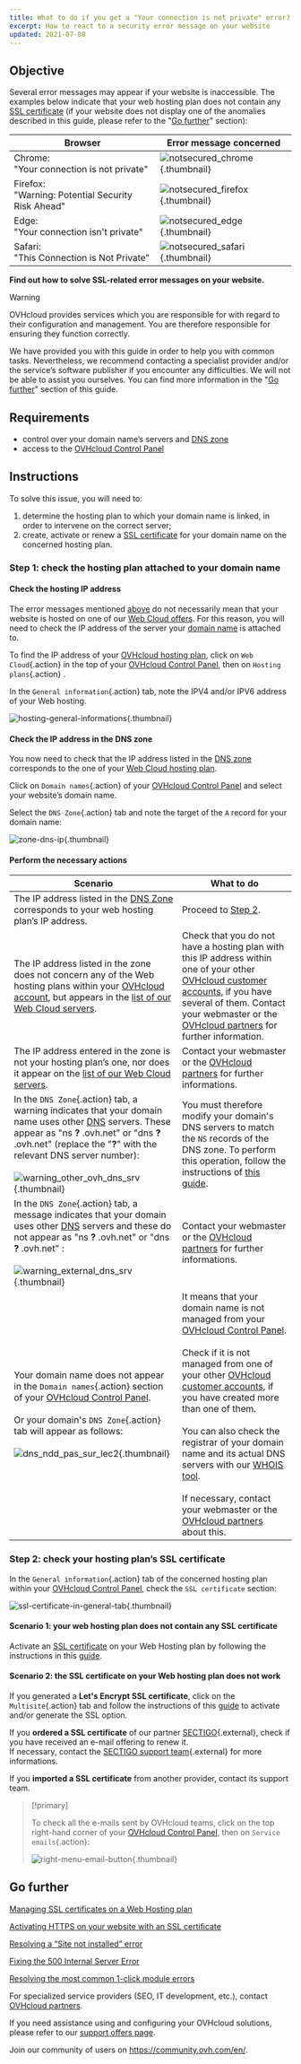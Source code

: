 ```yaml
---
title: What to do if you get a "Your connection is not private" error?
excerpt: How to react to a security error message on your website
updated: 2021-07-08
---
```


## Objective <a name="objective"></a>

Several error messages may appear if your website is inaccessible. The examples below indicate that your web hosting plan does not contain any [SSL certificate](ssl_on_webhosting1.) (if your website does not display one of the anomalies described in this guide, please refer to the "[Go further](diagnostic-not-secured_#go-further.)" section):

|Browser|Error message concerned|
|-|---|
|Chrome:<br>"Your connection is not private"|![notsecured_chrome](notsecured-chrome.png){.thumbnail}|
|Firefox:<br>"Warning: Potential Security Risk Ahead"|![notsecured_firefox](notsecured-firefox.png){.thumbnail}|
|Edge:<br>"Your connection isn't private"|![notsecured_edge](notsecured-edge.png){.thumbnail}|
|Safari:<br>"This Connection is Not Private"|![notsecured_safari](notsecured-safari.png){.thumbnail}|

**Find out how to solve SSL-related error messages on your website.**

> [!warning]
>
> OVHcloud provides services which you are responsible for with regard to their configuration and management. You are therefore responsible for ensuring they function correctly.
>
> We have provided you with this guide in order to help you with common tasks. Nevertheless, we recommend contacting a specialist provider and/or the service’s software publisher if you encounter any difficulties. We will not be able to assist you ourselves. You can find more information in the "[Go further](diagnostic-not-secured_#go-further.)" section of this guide.
>

## Requirements

- control over your domain name’s servers and [DNS zone](dns_zone_edit#understanding-dns.)
- access to the [OVHcloud Control Panel](manager.)

## Instructions

To solve this issue, you will need to:

1. determine the hosting plan to which your domain name is linked, in order to intervene on the correct server;
2. create, activate or renew a [SSL certificate](ssl_on_webhosting1.) for your domain name on the concerned hosting plan.

### Step 1: check the hosting plan attached to your domain name

#### Check the hosting IP address

The error messages mentioned [above](#objective.) do not necessarily mean that your website is hosted on one of our [Web Cloud offers](hosting.). For this reason, you will need to check the IP address of the server your [domain name](domains.) is attached to.

To find the IP address of your [OVHcloud hosting plan](hosting.), click on `Web Cloud`{.action} in the top of your [OVHcloud Control Panel](manager.), then on `Hosting plans`{.action} .

In the `General information`{.action} tab, note the IPV4 and/or IPV6 address of your Web hosting.

![hosting-general-informations](find-ipv4-and-ipv6.png){.thumbnail}

#### Check the IP address in the DNS zone

You now need to check that the IP address listed in the [DNS zone](dns_zone_edit1.) corresponds to the one of your [Web Cloud hosting plan](hosting.).

Click on `Domain names`{.action} of your [OVHcloud Control Panel](manager.) and select your website’s domain name.

Select the `DNS Zone`{.action} tab and note the target of the `A` record for your domain name:

![zone-dns-ip](dashboard-entry-a.png){.thumbnail}

#### Perform the necessary actions

|Scenario|What to do|
|---|---|
|The IP address listed in the [DNS Zone](dns_zone_edit1.) corresponds to your web hosting plan’s IP address.|Proceed to [Step 2](diagnostic-not-secured_#step2.).|
|The IP address listed in the zone does not concern any of the Web hosting plans within your [OVHcloud account](manager.), but appears in the [list of our Web Cloud servers](clusters_and_shared_hosting_IP1.).|Check that you do not have a hosting plan with this IP address within one of your other [OVHcloud customer accounts](manager.), if you have several of them. Contact your webmaster or the [OVHcloud partners](partner.) for further information.|
|The IP address entered in the zone is not your hosting plan’s one, nor does it appear on the [list of our Web Cloud servers](clusters_and_shared_hosting_IP1.).|Contact your webmaster or the [OVHcloud partners](partner.) for further informations.|
|In the `DNS Zone`{.action} tab, a warning indicates that your domain name uses other [DNS](dns_zone_edit#understanding-dns.) servers. These appear as "ns **?** .ovh.net" or "dns **?** .ovh.net" (replace the "**?**" with the relevant DNS server number):<br><br>![warning_other_ovh_dns_srv](message-other-ovh-dns-servers.png){.thumbnail}|You must therefore modify your domain's DNS servers to match the `NS` records of the DNS zone. To perform this operation, follow the instructions of [this guide](dns_server_general_information#modifying-dns-servers.).|
|In the `DNS Zone`{.action} tab, a message indicates that your domain uses other [DNS](dns_zone_edit#understanding-dns.) servers and these do not appear as "ns **?** .ovh.net" or "dns **?** .ovh.net" :<br><br>![warning_external_dns_srv](message-external-dns-servers.png){.thumbnail}|Contact your webmaster or the [OVHcloud partners](partner.) for further informations.|
|Your domain name does not appear in the `Domain names`{.action} section of your [OVHcloud Control Panel](manager.).<br><br>Or your domain's `DNS Zone`{.action} tab will appear as follows:<br><br>![dns_ndd_pas_sur_lec2](zone-without-domain-top-of-the-page.png){.thumbnail}|It means that your domain name is not managed from your [OVHcloud Control Panel](manager.).<br><br>Check if it is not managed from one of your other [OVHcloud customer accounts](manager.), if you have created more than one of them.<br><br>You can also check the registrar of your domain name and its actual DNS servers with our [WHOIS tool](https://www.ovh.com/fr/support/outils/check_whois.pl).<br><br>If necessary, contact your webmaster or the [OVHcloud partners](partner.) about this.|

### Step 2: check your hosting plan’s SSL certificate <a name="step2"></a>

In the `General information`{.action} tab of the concerned hosting plan within your [OVHcloud Control Panel](manager.), check the `SSL certificate` section:

![ssl-certificate-in-general-tab](no-ssl-certificate.png){.thumbnail}

#### Scenario 1: your web hosting plan does not contain any SSL certificate

Activate an [SSL certificate](hosting-options-ssl.) on your Web Hosting plan by following the instructions in this [guide](ssl_on_webhosting1.).

#### Scenario 2: the SSL certificate on your Web hosting plan does not work

If you generated a **Let's Encrypt SSL certificate**, click on the `Multisite`{.action} tab and follow the instructions of this [guide](ssl_on_webhosting#enabling-ssl-on-a-multisite.) to activate and/or generate the SSL option.

If you **ordered a SSL certificate** of our partner [SECTIGO](https://sectigo.com/){.external}, check if you have received an e-mail offering to renew it.
<br>If necessary, contact the [SECTIGO support team](https://sectigo.com/support){.external} for more informations.

If you **imported a SSL certificate** from another provider, contact its support team.

> [!primary]
>
> To check all the e-mails sent by OVHcloud teams, click on the top right-hand corner of your [OVHcloud Control Panel](manager.), then on `Service emails`{.action}:
>
>![right-menu-email-button](right-menu-email-button.png){.thumbnail}
>

## Go further <a name="go-further"></a>

[Managing SSL certificates on a Web Hosting plan](ssl_on_webhosting1.)

[Activating HTTPS on your website with an SSL certificate](ssl-activate-https-website1.)

[Resolving a “Site not installed” error](multisites_website_not_installed1.)

[Fixing the 500 Internal Server Error](diagnostic_fix_500_internal_server_error1.)

[Resolving the most common 1-click module errors](diagnostic_errors_module1clic1.)
 
For specialized service providers (SEO, IT development, etc.), contact [OVHcloud partners](partner.).

If you need assistance using and configuring your OVHcloud solutions, please refer to our [support offers page](support.).

Join our community of users on <https://community.ovh.com/en/>.